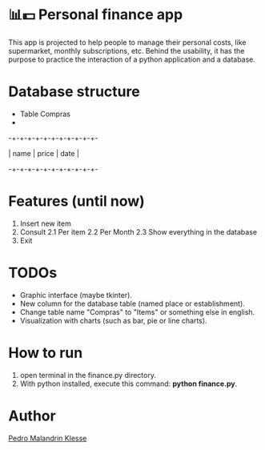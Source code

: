 # 📊💵 Personal finance app
This app is projected to help people to manage their personal costs, like supermarket, monthly subscriptions, etc.
Behind the usability, it has the purpose to practice the interaction of a python application and a database.

# Database structure

- Table Compras
- 
-+-+-+-+-+-+-+-+-+-+-+-
  
| name | price | date |

-+-+-+-+-+-+-+-+-+-+-+-

# Features (until now)
1. Insert new item
2. Consult
   2.1 Per item
   2.2 Per Month
   2.3 Show everything in the database
3. Exit

# TODOs
* Graphic interface (maybe tkinter).
* New column for the database table (named place or establishment).
* Change table name "Compras" to "Items" or something else in english.
* Visualization with charts (such as bar, pie or line charts).

# How to run
1. open terminal in the finance.py directory.
2. With python installed, execute this command: **python finance.py**.

# Author
[Pedro Malandrin Klesse](www.github.com/Klesse)

